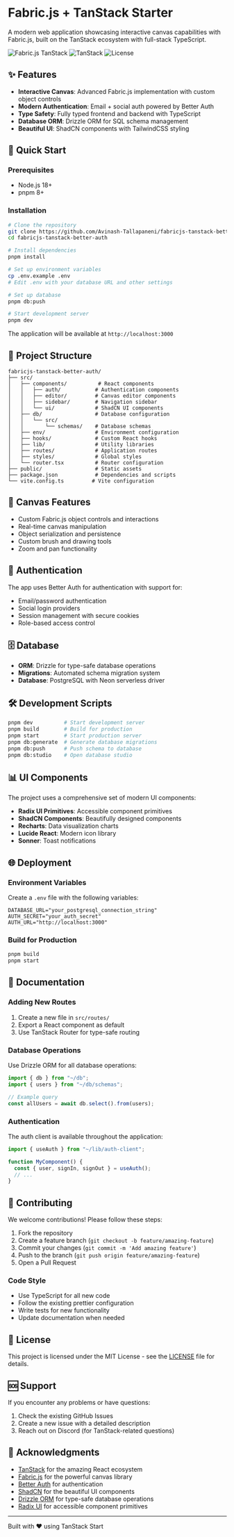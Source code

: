 # Fabric.js + TanStack Starter

A modern web application showcasing interactive canvas capabilities with Fabric.js, built on the TanStack ecosystem with full-stack TypeScript.

![Fabric.js TanStack](https://img.shields.io/badge/Fabric.js-6.0%2B-orange)
![TanStack](https://img.shields.io/badge/TanStack-Start%2BRouter-blue)
![License](https://img.shields.io/badge/License-MIT-green)

## ✨ Features

- **Interactive Canvas**: Advanced Fabric.js implementation with custom object controls
- **Modern Authentication**: Email + social auth powered by Better Auth
- **Type Safety**: Fully typed frontend and backend with TypeScript
- **Database ORM**: Drizzle ORM for SQL schema management
- **Beautiful UI**: ShadCN components with TailwindCSS styling

## 🚀 Quick Start

### Prerequisites

- Node.js 18+
- pnpm 8+

### Installation

```bash
# Clone the repository
git clone https://github.com/Avinash-Tallapaneni/fabricjs-tanstack-better-auth.git
cd fabricjs-tanstack-better-auth

# Install dependencies
pnpm install

# Set up environment variables
cp .env.example .env
# Edit .env with your database URL and other settings

# Set up database
pnpm db:push

# Start development server
pnpm dev
```

The application will be available at `http://localhost:3000`

## 📁 Project Structure

```
fabricjs-tanstack-better-auth/
├── src/
│   ├── components/          # React components
│   │   ├── auth/           # Authentication components
│   │   ├── editor/         # Canvas editor components
│   │   ├── sidebar/        # Navigation sidebar
│   │   └── ui/             # ShadCN UI components
│   ├── db/                 # Database configuration
│   │   └── src/
│   │       └── schemas/    # Database schemas
│   ├── env/                # Environment configuration
│   ├── hooks/              # Custom React hooks
│   ├── lib/                # Utility libraries
│   ├── routes/             # Application routes
│   ├── styles/             # Global styles
│   └── router.tsx          # Router configuration
├── public/                 # Static assets
├── package.json            # Dependencies and scripts
└── vite.config.ts         # Vite configuration
```

## 🎨 Canvas Features

- Custom Fabric.js object controls and interactions
- Real-time canvas manipulation
- Object serialization and persistence
- Custom brush and drawing tools
- Zoom and pan functionality

## 🔐 Authentication

The app uses Better Auth for authentication with support for:

- Email/password authentication
- Social login providers
- Session management with secure cookies
- Role-based access control

## 🗄️ Database

- **ORM**: Drizzle for type-safe database operations
- **Migrations**: Automated schema migration system
- **Database**: PostgreSQL with Neon serverless driver

## 🛠️ Development Scripts

```bash
pnpm dev          # Start development server
pnpm build        # Build for production
pnpm start        # Start production server
pnpm db:generate  # Generate database migrations
pnpm db:push      # Push schema to database
pnpm db:studio    # Open database studio
```

## 📊 UI Components

The project uses a comprehensive set of modern UI components:

- **Radix UI Primitives**: Accessible component primitives
- **ShadCN Components**: Beautifully designed components
- **Recharts**: Data visualization charts
- **Lucide React**: Modern icon library
- **Sonner**: Toast notifications

## 🌐 Deployment

### Environment Variables

Create a `.env` file with the following variables:

```env
DATABASE_URL="your_postgresql_connection_string"
AUTH_SECRET="your_auth_secret"
AUTH_URL="http://localhost:3000"
```

### Build for Production

```bash
pnpm build
pnpm start
```

## 📖 Documentation

### Adding New Routes

1. Create a new file in `src/routes/`
2. Export a React component as default
3. Use TanStack Router for type-safe routing

### Database Operations

Use Drizzle ORM for all database operations:

```typescript
import { db } from "~/db";
import { users } from "~/db/schemas";

// Example query
const allUsers = await db.select().from(users);
```

### Authentication

The auth client is available throughout the application:

```typescript
import { useAuth } from "~/lib/auth-client";

function MyComponent() {
  const { user, signIn, signOut } = useAuth();
  // ...
}
```

## 🤝 Contributing

We welcome contributions! Please follow these steps:

1. Fork the repository
2. Create a feature branch (`git checkout -b feature/amazing-feature`)
3. Commit your changes (`git commit -m 'Add amazing feature'`)
4. Push to the branch (`git push origin feature/amazing-feature`)
5. Open a Pull Request

### Code Style

- Use TypeScript for all new code
- Follow the existing prettier configuration
- Write tests for new functionality
- Update documentation when needed

## 📝 License

This project is licensed under the MIT License - see the [LICENSE](LICENSE) file for details.

## 🆘 Support

If you encounter any problems or have questions:

1. Check the existing GitHub Issues
2. Create a new issue with a detailed description
3. Reach out on Discord (for TanStack-related questions)

## 🙏 Acknowledgments

- [TanStack](https://tanstack.com/) for the amazing React ecosystem
- [Fabric.js](http://fabricjs.com/) for the powerful canvas library
- [Better Auth](https://better-auth.com/) for authentication
- [ShadCN](https://ui.shadcn.com/) for the beautiful UI components
- [Drizzle ORM](https://orm.drizzle.team/) for type-safe database operations
- [Radix UI](https://www.radix-ui.com/) for accessible component primitives

---

Built with ❤️ using TanStack Start
